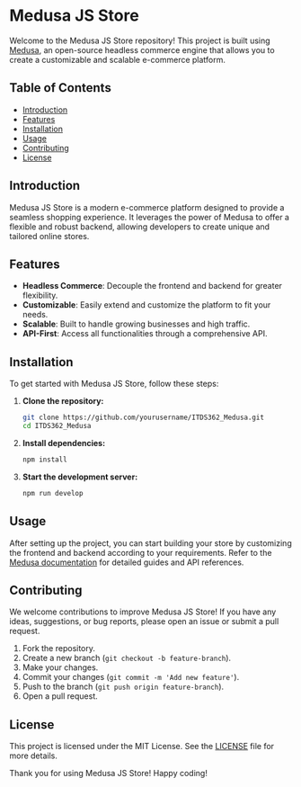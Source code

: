 # Medusa JS Store

Welcome to the Medusa JS Store repository! This project is built using [Medusa](https://medusajs.com/), an open-source headless commerce engine that allows you to create a customizable and scalable e-commerce platform.

## Table of Contents

- [Introduction](#introduction)
- [Features](#features)
- [Installation](#installation)
- [Usage](#usage)
- [Contributing](#contributing)
- [License](#license)

## Introduction

Medusa JS Store is a modern e-commerce platform designed to provide a seamless shopping experience. It leverages the power of Medusa to offer a flexible and robust backend, allowing developers to create unique and tailored online stores.

## Features

- **Headless Commerce**: Decouple the frontend and backend for greater flexibility.
- **Customizable**: Easily extend and customize the platform to fit your needs.
- **Scalable**: Built to handle growing businesses and high traffic.
- **API-First**: Access all functionalities through a comprehensive API.

## Installation

To get started with Medusa JS Store, follow these steps:

1. **Clone the repository:**
    ```bash
    git clone https://github.com/yourusername/ITDS362_Medusa.git
    cd ITDS362_Medusa
    ```

2. **Install dependencies:**
    ```bash
    npm install
    ```

3. **Start the development server:**
    ```bash
    npm run develop
    ```

## Usage

After setting up the project, you can start building your store by customizing the frontend and backend according to your requirements. Refer to the [Medusa documentation](https://docs.medusajs.com/) for detailed guides and API references.

## Contributing

We welcome contributions to improve Medusa JS Store! If you have any ideas, suggestions, or bug reports, please open an issue or submit a pull request.

1. Fork the repository.
2. Create a new branch (`git checkout -b feature-branch`).
3. Make your changes.
4. Commit your changes (`git commit -m 'Add new feature'`).
5. Push to the branch (`git push origin feature-branch`).
6. Open a pull request.

## License

This project is licensed under the MIT License. See the [LICENSE](LICENSE) file for more details.

Thank you for using Medusa JS Store! Happy coding!
